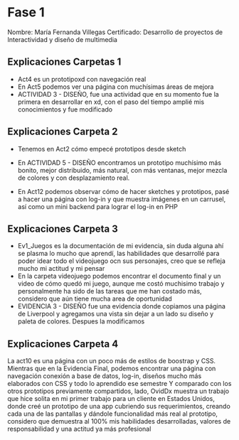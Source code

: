 # Fase 1

Nombre: María Fernanda Villegas
Certificado: Desarrollo  de proyectos de Interactividad y diseño de multimedia


## Explicaciones Carpetas 1 
- Act4 es un prototipoxd con navegación real
- En Act5 podemos ver una página con muchísimas áreas de mejora
- ACTIVIDAD 3 - DISEÑO, fue una actividad que en su momento fue la primera en desarrollar en xd, con el paso del tiempo amplié mis conocimientos y fue modificado



## Explicaciones Carpeta 2
- Tenemos en Act2 cómo empecé prototipos desde sketch
- En ACTIVIDAD 5 - DISEÑO encontramos un prototipo muchísimo más bonito, mejor distribuido, más natural, con más ventanas, mejor mezcla de colores y con desplazamiento real.

- En Act12 podemos observar cómo de hacer sketches y prototipos, pasé a hacer una página con log-in y que muestra imágenes en un carrusel, así como un mini backend para lograr el log-in en PHP


## Explicaciones Carpeta 3
- Ev1_Juegos es la documentación de mi evidencia, sin duda alguna ahí se plasma lo mucho que aprendí, las habilidades que desarrollé para poder idear todo el videojuego ocn sus personajes, creo que se refleja mucho mi actitud y mi pensar
- En la carpeta videojuego podemos encontrar el documento final y un video de cómo quedó mi juego, aunque me costó muchisimo trabajo y personalmente ha sido de las tareas que me han costado más, considero que aún tiene mucha area de oportunidad
- EVIDENCIA 3 - DISEÑO fue una evidencia donde copiamos una página de Liverpool y agregamos una vista sin dejar a un lado su diseño y paleta de colores. Despues la modificamos 

## Explicaciones Carpeta 4
La act10 es una página con un poco más de estilos de boostrap y CSS. Mientras que en la Evidencia Final, podemos encontrar una página con navegación conexión a base de datos, log-in, diseños mucho más elaborados con CSS y todo lo aprendido ese semestre
Y comparado con los otros prototipos previamente compartidos, lado, OvidDx muestra un trabajo que hice solita en mi primer trabajo para un cliente en Estados Unidos, donde creé un prototipo de una app cubriendo sus requerimientos, creando cada una de las pantallas y dándole funcionalidad más real al prototipo, considero que demuestra al 100% mis habilidades desarrolladas, valores de responsabilidad y una actitud ya más profesional
